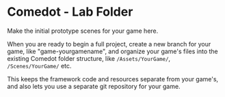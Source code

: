 # Comedot - Lab Folder

Make the initial prototype scenes for your game here.

When you are ready to begin a full project,
create a new branch for your game, like "game-yourgamename",
and organize your game's files into the existing Comedot folder structure,
like `/Assets/YourGame/`, `/Scenes/YourGame/` etc.

This keeps the framework code and resources separate from your game's,
and also lets you use a separate git repository for your game.
